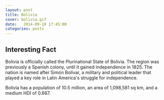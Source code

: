 ```yaml
---
layout: post
title: Bolivia
cover: bolivia.gif
date:   2014-09-10 17:45:00
categories: posts
---
```


## Interesting Fact

Bolivia is officially called the Plurinational State of Bolivia. The region was previously a Spanish colony, until it gained independence in 1825. The nation is named after Simón Bolívar, a military and political leader that played a key role in Latin America's struggle for independence. 

Bolivia has a population of 10.5 million, an area of 1,098,581 sq km, and a medium HDI of 0.667.   